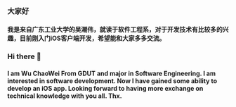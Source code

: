 ### 大家好
#### 我是来自广东工业大学的吴潮伟，就读于软件工程系，对于开发技术有比较多的兴趣，目前刚入门iOS客户端开发，希望能和大家多多交流。

### Hi there 👋
#### I am Wu ChaoWei From GDUT and major in Software Engineering. I am interested in software development. Now I have gained some ability to develop an iOS app. Looking forward to having more exchange on technical knowledge with you all. Thx.

<!--
**tinowu205/tinowu205** is a ✨ _special_ ✨ repository because its `README.md` (this file) appears on your GitHub profile.

Here are some ideas to get you started:

- 🔭 I’m currently working on ...
- 🌱 I’m currently learning ...
- 👯 I’m looking to collaborate on ...
- 🤔 I’m looking for help with ...
- 💬 Ask me about ...
- 📫 How to reach me: ...
- 😄 Pronouns: ...
- ⚡ Fun fact: ...
-->
